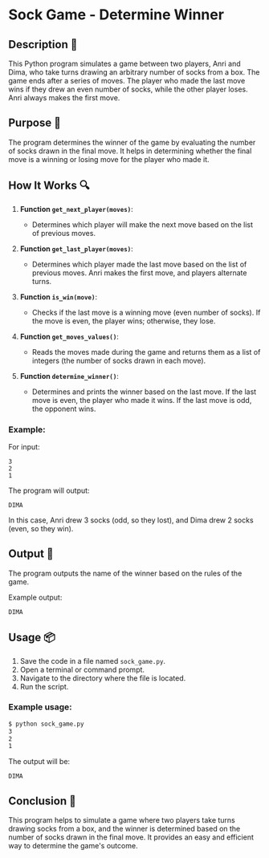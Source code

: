 # Sock Game - Determine Winner

## Description 📝

This Python program simulates a game between two players, Anri and Dima, who take turns drawing an arbitrary number of socks from a box.
The game ends after a series of moves.
The player who made the last move wins if they drew an even number of socks, while the other player loses.
Anri always makes the first move.

## Purpose 🎯

The program determines the winner of the game by evaluating the number of socks drawn in the final move.
It helps in determining whether the final move is a winning or losing move for the player who made it.

## How It Works 🔍

1. **Function `get_next_player(moves)`**:
    - Determines which player will make the next move based on the list of previous moves.
2. **Function `get_last_player(moves)`**:

    - Determines which player made the last move based on the list of previous moves. Anri makes the first move, and players alternate turns.

3. **Function `is_win(move)`**:

    - Checks if the last move is a winning move (even number of socks). If the move is even, the player wins; otherwise, they lose.

4. **Function `get_moves_values()`**:

    - Reads the moves made during the game and returns them as a list of integers (the number of socks drawn in each move).

5. **Function `determine_winner()`**:
    - Determines and prints the winner based on the last move. If the last move is even, the player who made it wins. If the last move is odd, the opponent wins.

### Example:

For input:

```
3
2
1
```

The program will output:

```
DIMA
```

In this case, Anri drew 3 socks (odd, so they lost), and Dima drew 2 socks (even, so they win).

## Output 📜

The program outputs the name of the winner based on the rules of the game.

Example output:

```
DIMA
```

## Usage 📦

1. Save the code in a file named `sock_game.py`.
2. Open a terminal or command prompt.
3. Navigate to the directory where the file is located.
4. Run the script.

### Example usage:

```bash
$ python sock_game.py
3
2
1
```

The output will be:

```
DIMA
```

## Conclusion 🚀

This program helps to simulate a game where two players take turns drawing socks from a box, and the winner is determined based on the number of socks drawn in the final move. It provides an easy and efficient way to determine the game's outcome.
